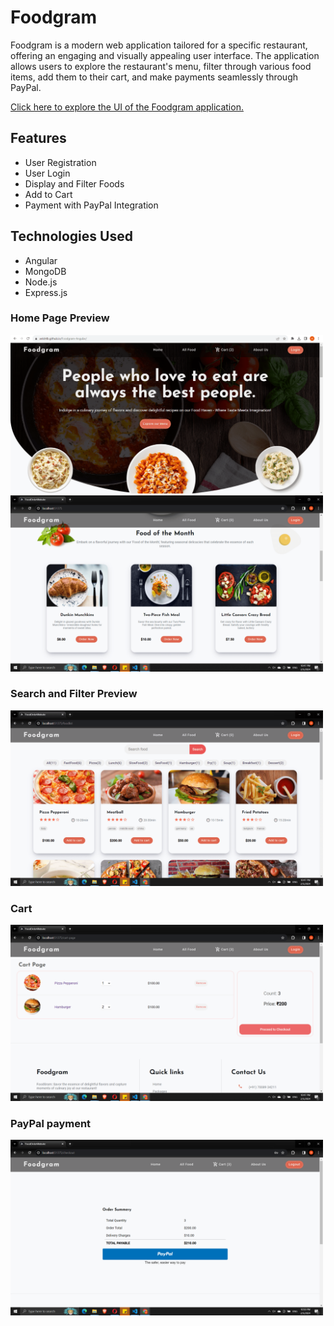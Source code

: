 # Foodgram

Foodgram is a modern web application tailored for a specific restaurant, offering an engaging and visually appealing user interface. The application allows users to explore the restaurant's menu, filter through various food items, add them to their cart, and make payments seamlessly through PayPal.

<a href="https://ankit4b.github.io/Foodgram-Angular/">Click here to explore the UI of the Foodgram application.</a>


## Features

- User Registration
- User Login
- Display and Filter Foods
- Add to Cart
- Payment with PayPal Integration

## Technologies Used

- Angular
- MongoDB
- Node.js
- Express.js


### Home Page Preview
<img src="screenshots/foodgram1.png" width="500">
<img src="screenshots/foodgram2.png" width="500">

### Search and Filter Preview
<img src="screenshots/foodgram3.png" width="500">

### Cart
<img src="screenshots/foodgram4.png" width="500">

### PayPal payment
<img src="screenshots/foodgram5.png" width="500">
